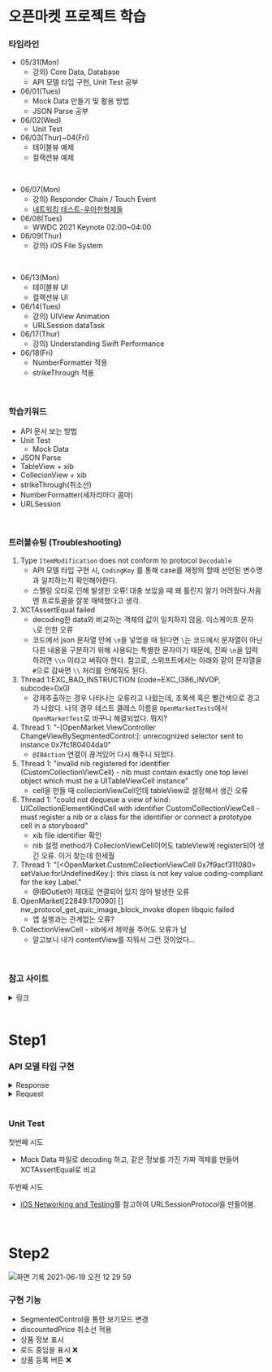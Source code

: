 # 오픈마켓 프로젝트 학습

### 타임라인

- 05/31(Mon)
  - 강의) Core Data, Database
  - API 모델 타입 구현, Unit Test 공부
- 06/01(Tues)
  - Mock Data 만들기 및 활용 방법
  - JSON Parse 공부
- 06/02(Wed)
  - Unit Test
- 06/03(Thur)~04(Fri)
  - 테이블뷰 예제
  - 컬렉션뷰 예제
<br>

- 06/07(Mon)
  - 강의) Responder Chain / Touch Event
  - [네트워킹 테스트-우아한형제들](https://woowabros.github.io/swift/2020/12/20/ios-networking-and-testing.html)
- 06/08(Tues)
  - WWDC 2021 Keynote 02:00~04:00
- 06/09(Thur)
  - 강의) iOS File System

<br>

- 06/13(Mon)
  - 테이블뷰 UI
  - 컬렉션뷰 UI
- 06/14(Tues)
  - 강의) UIView Animation
  - URLSession dataTask
- 06/17(Thur)
  - 강의) Understanding Swift Performance
- 06/18(Fri)
  - NumberFormatter 적용
  - strikeThrough 적용

<br>

### 학습키워드
- API 문서 보는 방법
- Unit Test
  - Mock Data
- JSON Parse
- TableView + xib
- CollecionView + xib
- strikeThrough(취소선)
- NumberFormatter(세자리마다 콤마)
- URLSession

<br>

### 트러블슈팅 (Troubleshooting)
1. Type `ItemModification` does not conform to protocol `Decodable`
    - API 모델 타입 구현 시, `CodingKey` 를 통해 case를 재정의 할때 선언된 변수명과 일치하는지 확인해야한다.
    - 스펠링 오타로 인해 발생한 오류! 대충 보았을 때 왜 틀린지 알기 어려웠다.처음엔 프로토콜을 잘못 채택했다고 생각.
2. XCTAssertEqual failed
    - decoding한 data와 비교하는 객체의 값이 일치하지 않음. 이스케이프 문자 `\`로 인한 오류
    - 코드에서 json 문자열 안에 `\n`을 넣었을 때 된다면 `\`는 코드에서 문자열이 아닌 다른 내용을 구분하기 위해 사용되는 특별한 문자이기 때문에, 진짜 `\n`을 입력하려면 `\\n` 이라고 써줘야 한다. 참고로, 스위프트에서는 아래와 같이 문자열을 `#`으로 감싸면 `\\` 처리를 안해줘도 된다.
3. Thread 1:EXC_BAD_INSTRUCTION (code=EXC_I386_INVOP, subcode=0x0)
    - 강제추출하는 경우 나타나는 오류라고 나왔는데, 초록색 혹은 빨간색으로 경고가 나왔다. 나의 경우 테스트 클래스 이름을 `OpenMarketTests`에서 `OpenMarketTest`로 바꾸니 해결되었다. 뭐지?
4. Thread 1: "-[OpenMarket.ViewController ChangeViewBySegmentedControl:]: unrecognized selector sent to instance 0x7fc180404da0"
    - `@IBAction` 연결이 끊겨있어 다시 해주니 되었다.
5. Thread 1: "invalid nib registered for identifier (CustomCollectionViewCell) - nib must contain exactly one top level object which must be a UITableViewCell instance"
    - cell을 만들 때 collecionViewCell인데 tableView로 설정해서 생긴 오류
6. Thread 1: "could not dequeue a view of kind: UICollectionElementKindCell with identifier CustomCollectionViewCell - must register a nib or a class for the identifier or connect a prototype cell in a storyboard"
    - xib file identifier 확인
    - nib 설정 method가 CollecionViewCell이어도 tableView에 register되어 생긴 오류. 이거 찾는데 한세월
7. Thread 1: "[<OpenMarket.CustomCollectionViewCell 0x7f9acf311080> setValue:forUndefinedKey:]: this class is not key value coding-compliant for the key Label."
    - @IBOutlet이 제대로 연결되어 있지 않아 발생한 오류
8. OpenMarket[22849:170090] [] nw_protocol_get_quic_image_block_invoke dlopen libquic failed
    -  앱 실행과는 관계없는 오류?
9. CollectionViewCell - xib에서 제약을 주어도 오류가 남
    - 알고보니 내가 contentView를 지워서 그런 것이었다...

<br>

### 참고 사이트

<details>
<summary> 링크 </summary>
<div markdown="1">

<br>

Mock Data
- [[블로그] [TIL] 27. Mock Data - leeeeunz](https://velog.io/@leeeeunz/Project-2.-Mock-Data)
- [[블로그] Swift의 강력한 mock 객체 만들기 - Jon Reid](https://academy.realm.io/kr/posts/making-mock-objects-more-useful-try-swift-2017/)
- [ObjGen - Mock Data 만드는 사이트](https://beta5.objgen.com/json/local/design)
- [Mockaroo - Mock Data 만드는 사이트](https://www.mockaroo.com/)
- [databasetestdata - Mock Data 만드는 사이트](https://www.databasetestdata.com/)

Unit Test
- [[블로그] UnitTest의 사용법 - Zedd](https://zeddios.tistory.com/48)
- [[위키백과] 유닛테스트](https://ko.wikipedia.org/wiki/%EC%9C%A0%EB%8B%9B_%ED%85%8C%EC%8A%A4%ED%8A%B8)
- [[developer.apple] xctest](https://developer.apple.com/documentation/xctest/xctest)
- [[블로그] [iOS] Custom Mock Network Request - 민소네](http://minsone.github.io/ios/mac/ios-mock-network-request)
- [[블로그] iOS Networking and Testing - 우아한형제들](https://woowabros.github.io/swift/2020/12/20/ios-networking-and-testing.html)
  
JSON, Codable(Encodable, Decodable)
- [Swift ) 왕초보를 위한 Codable / JSON Encoding and Decoding - Zedd](https://zeddios.tistory.com/373)
- [왕초보를 위한 JSON Parsing - 1 (JSON이란?) - Zedd](https://zeddios.tistory.com/90)
- [[블로그] 이스케이프 문자의 JSON Parse 오류에 대해 알아봅니다.](https://falsy.me/%EC%9D%B4%EC%8A%A4%EC%BC%80%EC%9D%B4%ED%94%84-%EB%AC%B8%EC%9E%90%EC%9D%98-json-parse-%EC%98%A4%EB%A5%98%EC%97%90-%EB%8C%80%ED%95%B4-%EC%95%8C%EC%95%84%EB%B4%85%EB%8B%88%EB%8B%A4/)
  
URLSession
- [[공식 프로그래밍 가이드] URL Loading System](https://developer.apple.com/documentation/foundation/url_loading_system)
- [[레퍼런스] URLSession](https://developer.apple.com/documentation/foundation/urlsession)
- [[웹사이트] Postman](https://www.postman.com/)
- [[레퍼런스] HTTP Request Methods](https://developer.mozilla.org/ko/docs/Web/HTTP/Methods)

CollectionView
- [[유투브] 취준생을 위한 아이폰 앱개발 콜렉션뷰 콤포지셔널 레이아웃 fundamental Tutorial (2020) ios collectionView compositional layout](https://www.youtube.com/watch?v=kJMIx0GWYIw&t=398s)
NumberFormatter
- [[블로그] iOS에서 세 자리수 마다 콤마(,) 넣기 - 까칠코더](https://kka7.tistory.com/44)
strikeThrough
- ([[블로그] [iOS - swift] String에 strikeThrough 적용 (AttributedString)](https://ios-development.tistory.com/238))
</div>
</details>

<br>

# Step1

    
### API 모델 타입 구현

<details>
<summary>Response</summary>
<div markdown="1">

<br>

- ItemPage
  
```swift
struct ItemPage: Decodable {
    var page: Int
    var items: [ItemShortInfo]
}

struct ItemShortInfo: Decodable {
    var id: Int
    var title: String
    var price: Int
    var currency: String
    var stock: Int
    var discountedPrice: Int?
    var thumbnails: [String]
    var registrationDate: Int
    
    private enum CodingKeys: String, CodingKey {
        case id, title, price, currency, stock, thumbnails
        case discountedPrice = "discounted_price"
        case registrationDate = "registration_date"
    }
}
```
  
- ItemDetail
  

```swift
struct ItemDetail: Decodable {
    var id: Int
    var title: String
    var descriptions: String
    var price: Int
    var currency: String
    var stock: Int
    var discountedPrice: Int?
    var thumbnails: [String]
    var images: [String]
    var registrationDate: Int

    private enum CodingKeys: String, CodingKey {
        case id, title, descriptions, price, currency, stock, thumbnails, images
        case discountedPrice = "discounted_price"
        case registrationDate = "registration_date"
    }
}
```

</div>
</details>






<details>
<summary>Request</summary>
<div markdown="1">    
  
  <br>
  
- ItemRegistraion

```swift
struct ItemRegistration {
    var title: String
    var descriptions: String
    var price: Int
    var currency: String
    var stock: Int
    var discountedPrice: Int?
    var images: [String]
    var password: String
    
    private enum CodingKeys: String, CodingKey {
        case title, descriptions, price, currency, stock, images, password
        case discountedPrice = "discounted_price"
    }
}
```

- ItemModification
  
```swift
struct ItemModification {
    var title: String?
    var descriptions: String?
    var price: Int?
    var currency: String?
    var stock: Int?
    var discountedPrice: Int?
    var images: [String]?
    var password: String
    
    private enum CodingKeys: String, CodingKey {
        case title, descriptions, price, currency, stock, images, password
        case discountedPrice = "discounted_price"
    }
}
```
  
</div>
</details>

<br>

### Unit Test
첫번째 시도
- Mock Data 파일로 decoding 하고, 같은 정보를 가진 가짜 객체를 만들어 XCTAssertEqual로 비교   

두번째 시도
- [iOS Networking and Testing](https://woowabros.github.io/swift/2020/12/20/ios-networking-and-testing.html)를 참고하여 URLSessionProtocol을 만들어봄.

<br>

# Step2
![화면 기록 2021-06-19 오전 12 29 59](https://user-images.githubusercontent.com/65153742/122584973-ee33aa80-d095-11eb-8eb2-57d08c8fb06b.gif)
### 구현 기능
- SegmentedControl을 통한 보기모드 변경
- discountedPrice 취소선 적용
- 상품 정보 표시
- 로드 중임을 표시 ❌
- 상품 등록 버튼 ❌
